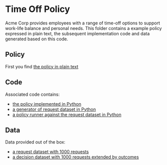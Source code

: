 # Time Off Policy

Acme Corp provides employees with a range of time-off options to support work-life balance and personal needs. This folder contains a example policy expressed in plain text, the subsequent implementation code and data generated based on this code.

## Policy
First you find [the policy in plain text](acme_time_off.txt)

## Code
Associated code contains:
- [the policy implemented in Python](acme_time_off.py)
- [a generator of request dataset in Python](acme_time_off_data_generator.py)
- [a policy runner against the request dataset in Python](acme_time_off_runner.py)

## Data
Data provided out of the box:
- [a request dataset with 1000 requests](acme_time_off_requests_1000.csv)
- [a decision dataset with 1000 requests extended by outcomes](acme_time_off_decisions_1000.csv)

